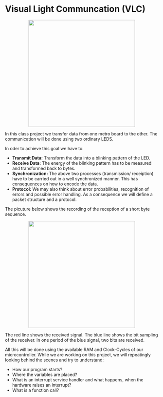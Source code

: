 # Visual Light Communcation (VLC)
<p align="center"><img src="https://user-images.githubusercontent.com/46196385/112745591-e76f2d00-8fa9-11eb-95c1-da0239d32dd3.jpg" width= "350"/></p>

In this class project we transfer data from one metro board to the other. 
The communication will be done using two ordinary LEDS. 

In oder to achieve this goal we have to:
- **Transmit Data:** Transform the data into a blinking pattern of the LED.
- **Receive Data:** The energy of the blinking pattern has to be measured and transformed back to bytes.
- **Synchronization:** The above two processes (transmission/ receiption) have to be carried out in a well synchronized manner. 
  This has consequences on how to encode the data.
- **Protocol:** We may also think about error probabilities, recognition of errors and possible error handling. 
  As a consequence we will define a packet structure and a protocol.

The picuture below shows the recording of the reception of  a short byte sequence.

<p align="center"><img src="https://user-images.githubusercontent.com/46196385/112746285-1daeab80-8fae-11eb-9ceb-ac2f1db8243a.png" width= "350"/></p>
The red line shows the received signal. The blue line shows the bit sampling of the receiver. In one period of the blue signal, two bits are received.

All this will be done using the available RAM and Clock-Cycles of our microcontroller. 
While we are working on this project, we will 
repeatingly looking behind the scenes and try to understand:
- How our program starts?
- Where the variables are placed?
- What is an interrupt service handler and what happens, when the hardware raises an interrupt?
- What is a function call?


